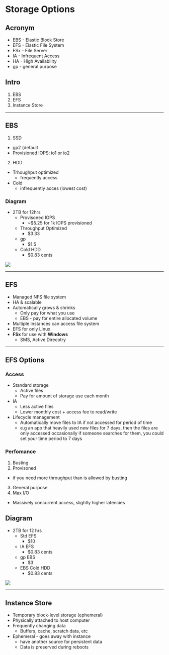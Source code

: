# Storage Options

## Acronym
* EBS - Elastic Block Store
* EFS - Elastic File System
* FSx - File Server
* IA - Infrequent Access
* HA - High Availability
* gp - general purpose <version>

## Intro
1) EBS
2) EFS
3) Instance Store

---

## EBS
1) SSD
  * gp2 (default
  * Provisioned IOPS: io1 or io2
2) HDD
  * Trhoughput optimized
    * frequently access
  * Cold
    * infrequently acces (lowest cost)
      

### Diagram
* 2TB for 12hrs
  * Provisoned IOPS
    * ~$5.25 for 1k IOPS provisioned
  * Throughput Optimized
    * $3.33
  * gp
    * $1.5
  * Cold HDD
    * $0.83 cents
    
[<img src="https://i.imgur.com/VvAXSmP.png">](https://i.imgur.com/VvAXSmP.png)

---

## EFS
* Managed NFS file system
* HA & scalable
* Automatically grows & shrinks
  * Only pay for what you use
  * EBS - pay for entire allocated volume
* Multiple instances can access file system
* EFS for only Linux
* **FSx** for use with **Windows**
  * SMS, Active Direcotry
  
---

## EFS Options
### Access
* Standard storage
  * Active files
  * Pay for amount of storage use each month
* IA
  * Less active files
  * Lower monthly cost + access fee to read/write
* Lifecycle management
  * Automatically move files to IA if not accessed for period of time
  * e.g an app that heavily used new files for 7 days, then the files are only accessed occasionally if someone searches for them, you could set your time period to 7 days
  
### Perfomance
1) Busting
2) Provisoned
  * if you need more throughput than is allowed by busting
3) General purpose
4) Max I/O
  * Massively concurrent access, slightly higher latencies

## Diagram
* 2TB for 12 hrs
  * Std EFS
    * $10
  * IA EFS
    * $0.83 cents
  * gp EBS
    * $3
  * EBS Cold HDD
    * $0.83 cents
  
[<img src="https://i.imgur.com/9GcuIz1.png">](https://i.imgur.com/9GcuIz1.png)

---

## Instance Store
* Temporary block-level storage (ephemeral)
* Physically attached to host computer
* Frequently changing data
  * Buffers, cache, scratch data, etc
* Ephemeral - goes away with instance
  * have another source for persistent data
  * Data is preserved during reboots
